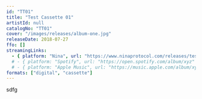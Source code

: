 ```yaml
---
id: "TT01"
title: "Test Cassette 01"
artistId: null
catalogNo: "TT01"
cover: "/images/releases/album-one.jpg"
releaseDate: 2018-07-27
ffo: []
streamingLinks:
  - { platform: "Nina", url: "https://www.ninaprotocol.com/releases/test-cassette-01" }
  # - { platform: "Spotify", url: "https://open.spotify.com/album/xyz" }
  # - { platform: "Apple Music", url: "https://music.apple.com/album/xyz" }
formats: ["digital", "cassette"]
---
```


sdfg